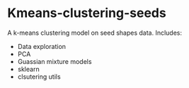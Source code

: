 # Kmeans-clustering-seeds

A k-means clustering model on seed shapes data. Includes:
- Data exploration
- PCA
- Guassian mixture models
- sklearn
- clsutering utils

